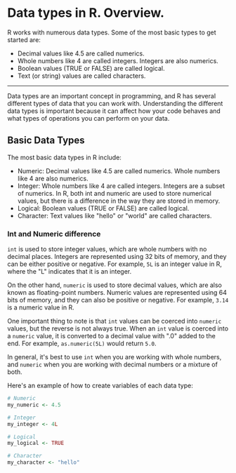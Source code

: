# Data types in R. Overview.

R works with numerous data types. Some of the most basic types to get started are:

- Decimal values like 4.5 are called numerics.
- Whole numbers like 4 are called integers. Integers are also numerics.
- Boolean values (TRUE or FALSE) are called logical.
- Text (or string) values are called characters.


<hr>

Data types are an important concept in programming, and R has several different types of data that you can work with. Understanding the different data types is important because it can affect how your code behaves and what types of operations you can perform on your data.

## Basic Data Types

The most basic data types in R include:

- Numeric: Decimal values like 4.5 are called numerics. Whole numbers like 4 are also numerics.
- Integer: Whole numbers like 4 are called integers. Integers are a subset of numerics. In R, both int and numeric are used to store numerical values, but there is a difference in the way they are stored in memory.
- Logical: Boolean values (TRUE or FALSE) are called logical.
- Character: Text values like "hello" or "world" are called characters.
### <b> Int and Numeric difference </b>
`int` is used to store integer values, which are whole numbers with no decimal places. Integers are represented using 32 bits of memory, and they can be either positive or negative. For example, `5L` is an integer value in R, where the "L" indicates that it is an integer.

On the other hand, `numeric` is used to store decimal values, which are also known as floating-point numbers. Numeric values are represented using 64 bits of memory, and they can also be positive or negative. For example, `3.14` is a numeric value in R.

One important thing to note is that `int` values can be coerced into `numeric` values, but the reverse is not always true. When an `int` value is coerced into a `numeric` value, it is converted to a decimal value with ".0" added to the end. For example, `as.numeric(5L)` would return `5.0`.

In general, it's best to use `int` when you are working with whole numbers, and `numeric` when you are working with decimal numbers or a mixture of both.


Here's an example of how to create variables of each data type:

```r
# Numeric
my_numeric <- 4.5

# Integer
my_integer <- 4L

# Logical
my_logical <- TRUE

# Character
my_character <- "hello"
